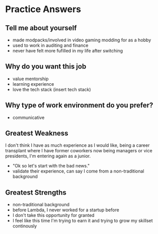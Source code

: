 # Practice Answers

## Tell me about yourself

- made modpacks/involved in video gaming modding for as a hobby
- used to work in auditing and finance
- never have felt more fufilled in my life after switching

## Why do you want this job

- value mentorship
- learning experience
- love the tech stack (insert tech stack)

## Why type of work environment do you prefer?

- communicative

## Greatest Weakness

I don't think I have as much experience as I would like, being a career transplant where I have former coworkers now being managers or vice presidents, I'm entering again as a junior.

- "Ok so let's start with the bad news."
- validate their experience, can say I come from a non-traditional background

## Greatest Strengths

- non-traditional background
- before Lambda, I never worked for a startup before
- I don't take this opportunity for granted
- I feel like this time I'm trying to earn it and trying to grow my skillset continously
